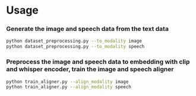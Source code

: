 # Usage
### Generate the image and speech data from the text data
```bash
python dataset_preprocessing.py --to_modality image
python dataset_preprocessing.py --to_modality speech
```
### Preprocess the image and speech data to embedding with clip and whisper encoder, train the image and speech aligner
```bash
python train_aligner.py --align_modality image
python train_aligner.py --align_modality speech
```